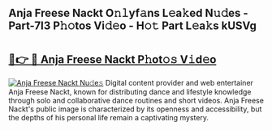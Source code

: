 ## Anja Freese Nackt O𝚗𝚕yf𝚊ns L𝚎a𝚔ed N𝚞𝚍es - Part-7I3 P𝚑𝚘tos Vi𝚍𝚎o - H𝚘𝚝 Part L𝚎a𝚔s kUSVg

# <h2><a href="http://kf4fa8.oniu.top/?m=Anja+Freese+Nackt">🔗👉 🔴 Anja Freese Nackt P𝚑ot𝚘𝚜 V𝚒d𝚎o</a></h2>

[![Anja Freese Nackt Nu𝚍e𝚜](https://i.imgur.com/0qMVB7G.gif)](http://kf4fa8.oniu.top/?m=Anja+Freese+Nackt)
Digital content provider and web entertainer Anja Freese Nackt, known for distributing dance and lifestyle knowledge through solo and collaborative dance routines and short videos. Anja Freese Nackt's public image is characterized by its openness and accessibility, but the depths of his personal life remain a captivating mystery.  
